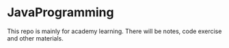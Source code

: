 # JavaProgramming
This repo is mainly for academy learning. There will be notes, code exercise and other materials. 
